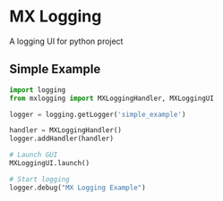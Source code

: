 # MX Logging

A logging UI for python project

## Simple Example

```python
import logging
from mxlogging import MXLoggingHandler, MXLoggingUI

logger = logging.getLogger('simple_example')

handler = MXLoggingHandler()
logger.addHandler(handler)

# Launch GUI 
MXLoggingUI.launch() 

# Start logging
logger.debug("MX Logging Example")

```
